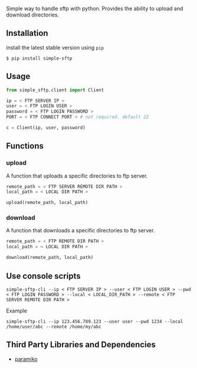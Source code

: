 Simple way to handle sftp with python.
Provides the ability to upload and download directories. 

## Installation

install the latest stable version using `pip`

```shell
$ pip install simple-sftp
```

## Usage

```python
from simple_sftp.client import Client

ip = < FTP SERVER IP >
user = < FTP LOGIN USER >
password = < FTP LOGIN PASSWORD > 
PORT = < FTP CONNECT PORT > # not required. default 22

c = Client(ip, user, password)
```


## Functions

### upload

A function that uploads a specific directories to ftp server.

```python
remote_path = < FTP SERVER REMOTE DIR PATH >
local_path = < LOCAL DIR PATH >

upload(remote_path, local_path)
```

### download

A function that downloads a specific directories to ftp server.

```python
remote_path = < FTP REMOTE DIR PATH >
local_path = < LOCAL DIR PATH >

download(remote_path, local_path)
```


## Use console scripts

```shell
simple-sftp-cli --ip < FTP SERVER IP > --user < FTP LOGIN USER > --pwd < FTP LOGIN PASSWORD > --local < LOCAL_DIR_PATH > --remote < FTP SERVER REMOTE DIR PATH >
```

Example

```shell
simple-sftp-cli --ip 123.456.789.123 --user user --pwd 1234 --local /home/user/abc --remote /home/my/abc
```

## Third Party Libraries and Dependencies

- [paramiko](https://pypi.org/project/paramiko/)